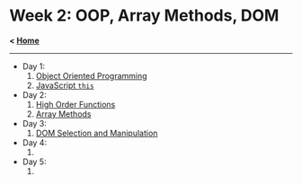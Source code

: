 # Week 2: OOP, Array Methods, DOM

**< [Home](../README.md)**

---

- Day 1:
  1. [Object Oriented Programming](./day-1/01-javascript-oop.md)
  2. [JavaScript `this`](./day-1/02-javascript-this.md)
- Day 2:
  1. [High Order Functions](./day-2/01-high-order-functions.md)
  2. [Array Methods](./day-2/02-array-methods.md)
- Day 3:
  1. [DOM Selection and Manipulation](./day-3/01-dom.md)
- Day 4:
  1. []()
- Day 5:
  1. []()
